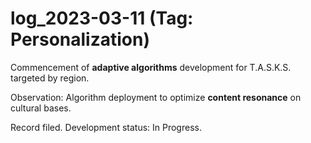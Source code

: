 # log_2023-03-11 (Tag: Personalization)

Commencement of **adaptive algorithms** development for T.A.S.K.S. targeted by region.

Observation: Algorithm deployment to optimize **content resonance** on cultural bases.

Record filed. Development status: In Progress.
